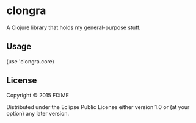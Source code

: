 # clongra

A Clojure library that holds my general-purpose stuff.

## Usage

(use 'clongra.core)

## License

Copyright © 2015 FIXME

Distributed under the Eclipse Public License either version 1.0 or (at
your option) any later version.
